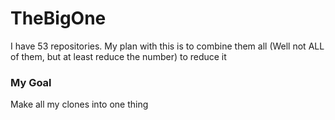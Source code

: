 # TheBigOne
I have 53 repositories. My plan with this is to combine them all (Well not ALL of them, but at least reduce the number) to reduce it
### My Goal
Make all my clones into one thing